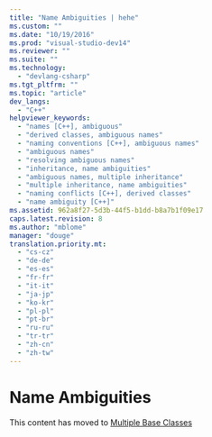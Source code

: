 ```yaml
---
title: "Name Ambiguities | hehe"
ms.custom: ""
ms.date: "10/19/2016"
ms.prod: "visual-studio-dev14"
ms.reviewer: ""
ms.suite: ""
ms.technology: 
  - "devlang-csharp"
ms.tgt_pltfrm: ""
ms.topic: "article"
dev_langs: 
  - "C++"
helpviewer_keywords: 
  - "names [C++], ambiguous"
  - "derived classes, ambiguous names"
  - "naming conventions [C++], ambiguous names"
  - "ambiguous names"
  - "resolving ambiguous names"
  - "inheritance, name ambiguities"
  - "ambiguous names, multiple inheritance"
  - "multiple inheritance, name ambiguities"
  - "naming conflicts [C++], derived classes"
  - "name ambiguity [C++]"
ms.assetid: 962a8f27-5d3b-44f5-b1dd-b8a7b1f09e17
caps.latest.revision: 8
ms.author: "mblome"
manager: "douge"
translation.priority.mt: 
  - "cs-cz"
  - "de-de"
  - "es-es"
  - "fr-fr"
  - "it-it"
  - "ja-jp"
  - "ko-kr"
  - "pl-pl"
  - "pt-br"
  - "ru-ru"
  - "tr-tr"
  - "zh-cn"
  - "zh-tw"
---
```

# Name Ambiguities
This content has moved to [Multiple Base Classes](../Topic/Multiple%20Base%20Classes.md)